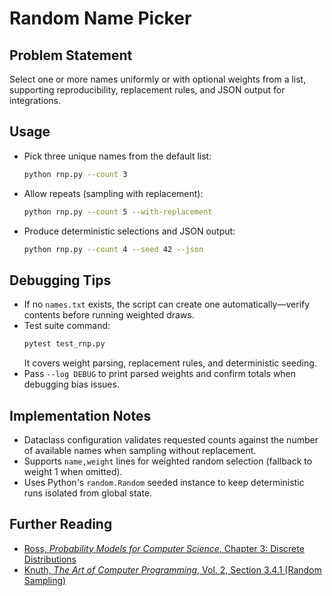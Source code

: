 # Random Name Picker

## Problem Statement
Select one or more names uniformly or with optional weights from a list, supporting reproducibility, replacement rules, and JSON output for integrations.

## Usage
- Pick three unique names from the default list:
  ```bash
  python rnp.py --count 3
  ```
- Allow repeats (sampling with replacement):
  ```bash
  python rnp.py --count 5 --with-replacement
  ```
- Produce deterministic selections and JSON output:
  ```bash
  python rnp.py --count 4 --seed 42 --json
  ```

## Debugging Tips
- If no `names.txt` exists, the script can create one automatically—verify contents before running weighted draws.
- Test suite command:
  ```bash
  pytest test_rnp.py
  ```
  It covers weight parsing, replacement rules, and deterministic seeding.
- Pass `--log DEBUG` to print parsed weights and confirm totals when debugging bias issues.

## Implementation Notes
- Dataclass configuration validates requested counts against the number of available names when sampling without replacement.
- Supports `name,weight` lines for weighted random selection (fallback to weight 1 when omitted).
- Uses Python's `random.Random` seeded instance to keep deterministic runs isolated from global state.

## Further Reading
- [Ross, *Probability Models for Computer Science*, Chapter 3: Discrete Distributions](https://www.pearson.com/en-us/subject-catalog/p/probability-models-for-computer-science/P200000004495)
- [Knuth, *The Art of Computer Programming*, Vol. 2, Section 3.4.1 (Random Sampling)](https://www-cs-faculty.stanford.edu/~knuth/taocp.html)
